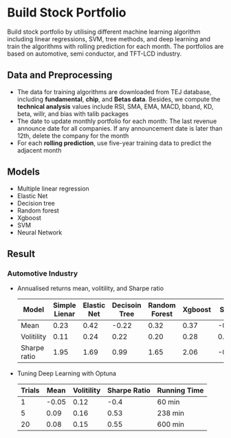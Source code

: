 # Build Stock Portfolio 
<!---🦁🙉😹🧑💗🦁🏋🐱🖼️📝--->


Build stock portfolio by utilising different machine learning algorithm including linear regressions, SVM, tree methods, and deep learning and train the algorithms with rolling prediction for each month. The portfolios are based on automotive, semi conductor, and TFT-LCD industry. 

## Data and Preprocessing
- The data for training algorithms are downloaded from TEJ database, including **fundamental**, **chip**, and **Betas data**. Besides, we compute the **technical analysis** values include RSI, SMA, EMA, MACD, bband, KD, beta, willr, and bias with talib packages
- The date to update monthly portfolio for each month: The last revenue announce date for all companies. If any announcement date is later than 12th, delete the company for the month
- For each **rolling prediction**, use five-year training data to predict the adjacent month

## Models
- Multiple linear regression
- Elastic Net
- Decision tree
- Random forest
- Xgboost
- SVM
- Neural Network

## Result
### Automotive Industry
- Annualised returns mean, volitility, and Sharpe ratio 

    | Model      | Simple Lienar | Elastic Net | Decisoin Tree | Random Forest | Xgboost | SVM   | Deep Learning | Ensemble Voting |
    | -----      | ------------- | ------------| ------------- | --------------| --------| ----  | --------------| ----------------|
    | Mean       | 0.23          | 0.42        | -0.22         | 0.32          | 0.37    | -0.04 | 0.01          |      0.30       |
    |Volitility  | 0.11          | 0.24        | 0.22          | 0.20          | 0.28    | 0.17  | 0.16          |       0.13      |
    |Sharpe ratio| 1.95          | 1.69        | 0.99          | 1.65          | 2.06    | -0.22 | 0.08          |       2.33      |

- Tuning Deep Learning with Optuna
    
    | Trials | Mean | Volitility | Sharpe Ratio | Running Time     |
    | ------ | ---- | ---------- | ------------ | ---------------- |
    | 1      | -0.05 | 0.12      | -0.4         | 60 min           |
    | 5      | 0.09 | 0.16       | 0.53         | 238 min          |
    | 20     | 0.08 | 0.15       | 0.55         | 600 min          |



